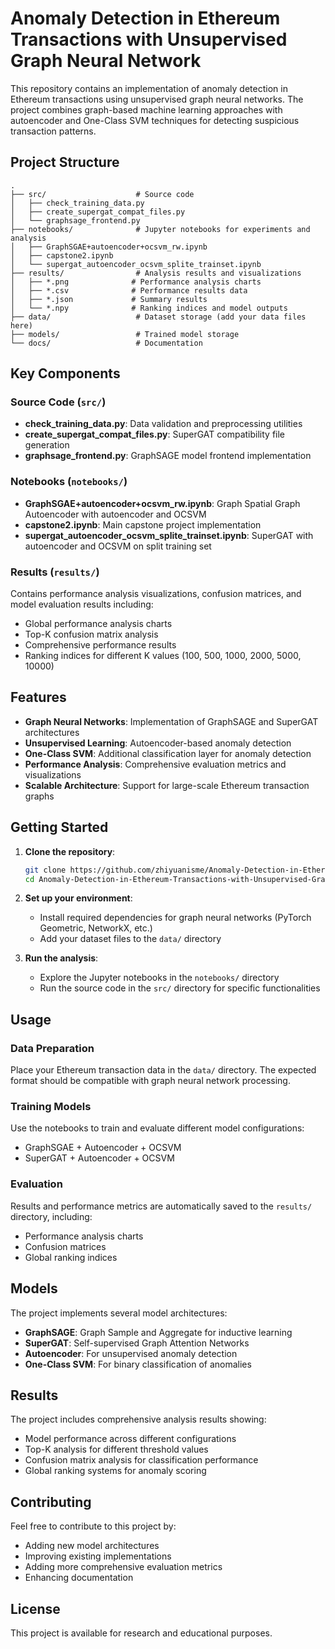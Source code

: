 # Anomaly Detection in Ethereum Transactions with Unsupervised Graph Neural Network

This repository contains an implementation of anomaly detection in Ethereum transactions using unsupervised graph neural networks. The project combines graph-based machine learning approaches with autoencoder and One-Class SVM techniques for detecting suspicious transaction patterns.

## Project Structure

```
.
├── src/                    # Source code
│   ├── check_training_data.py
│   ├── create_supergat_compat_files.py
│   └── graphsage_frontend.py
├── notebooks/              # Jupyter notebooks for experiments and analysis
│   ├── GraphSGAE+autoencoder+ocsvm_rw.ipynb
│   ├── capstone2.ipynb
│   └── supergat_autoencoder_ocsvm_splite_trainset.ipynb
├── results/                # Analysis results and visualizations
│   ├── *.png              # Performance analysis charts
│   ├── *.csv              # Performance results data
│   ├── *.json             # Summary results
│   └── *.npy              # Ranking indices and model outputs
├── data/                   # Dataset storage (add your data files here)
├── models/                 # Trained model storage
└── docs/                   # Documentation
```

## Key Components

### Source Code (`src/`)
- **check_training_data.py**: Data validation and preprocessing utilities
- **create_supergat_compat_files.py**: SuperGAT compatibility file generation
- **graphsage_frontend.py**: GraphSAGE model frontend implementation

### Notebooks (`notebooks/`)
- **GraphSGAE+autoencoder+ocsvm_rw.ipynb**: Graph Spatial Graph Autoencoder with autoencoder and OCSVM
- **capstone2.ipynb**: Main capstone project implementation
- **supergat_autoencoder_ocsvm_splite_trainset.ipynb**: SuperGAT with autoencoder and OCSVM on split training set

### Results (`results/`)
Contains performance analysis visualizations, confusion matrices, and model evaluation results including:
- Global performance analysis charts
- Top-K confusion matrix analysis
- Comprehensive performance results
- Ranking indices for different K values (100, 500, 1000, 2000, 5000, 10000)

## Features

- **Graph Neural Networks**: Implementation of GraphSAGE and SuperGAT architectures
- **Unsupervised Learning**: Autoencoder-based anomaly detection
- **One-Class SVM**: Additional classification layer for anomaly detection
- **Performance Analysis**: Comprehensive evaluation metrics and visualizations
- **Scalable Architecture**: Support for large-scale Ethereum transaction graphs

## Getting Started

1. **Clone the repository**:
   ```bash
   git clone https://github.com/zhiyuanisme/Anomaly-Detection-in-Ethereum-Transactions-with-Unsupervised-Graph-Neural-Network.git
   cd Anomaly-Detection-in-Ethereum-Transactions-with-Unsupervised-Graph-Neural-Network
   ```

2. **Set up your environment**:
   - Install required dependencies for graph neural networks (PyTorch Geometric, NetworkX, etc.)
   - Add your dataset files to the `data/` directory

3. **Run the analysis**:
   - Explore the Jupyter notebooks in the `notebooks/` directory
   - Run the source code in the `src/` directory for specific functionalities

## Usage

### Data Preparation
Place your Ethereum transaction data in the `data/` directory. The expected format should be compatible with graph neural network processing.

### Training Models
Use the notebooks to train and evaluate different model configurations:
- GraphSGAE + Autoencoder + OCSVM
- SuperGAT + Autoencoder + OCSVM

### Evaluation
Results and performance metrics are automatically saved to the `results/` directory, including:
- Performance analysis charts
- Confusion matrices
- Global ranking indices

## Models

The project implements several model architectures:
- **GraphSAGE**: Graph Sample and Aggregate for inductive learning
- **SuperGAT**: Self-supervised Graph Attention Networks
- **Autoencoder**: For unsupervised anomaly detection
- **One-Class SVM**: For binary classification of anomalies

## Results

The project includes comprehensive analysis results showing:
- Model performance across different configurations
- Top-K analysis for different threshold values
- Confusion matrix analysis for classification performance
- Global ranking systems for anomaly scoring

## Contributing

Feel free to contribute to this project by:
- Adding new model architectures
- Improving existing implementations
- Adding more comprehensive evaluation metrics
- Enhancing documentation

## License

This project is available for research and educational purposes.